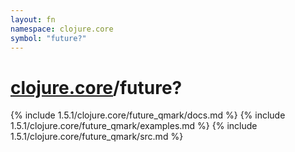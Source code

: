 ```yaml
---
layout: fn
namespace: clojure.core
symbol: "future?"
---
```


# [clojure.core](../)/future?

{% include 1.5.1/clojure.core/future_qmark/docs.md %}
{% include 1.5.1/clojure.core/future_qmark/examples.md %}
{% include 1.5.1/clojure.core/future_qmark/src.md %}

